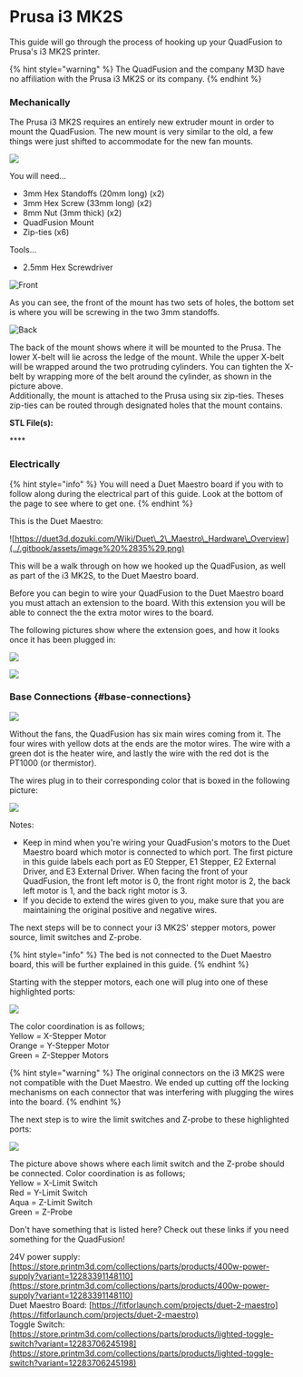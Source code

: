 # Prusa i3 MK2S

This guide will go through the process of hooking up your QuadFusion to Prusa's i3 MK2S printer.

{% hint style="warning" %}
The QuadFusion and the company M3D have no affiliation with the Prusa i3 MK2S or its company.
{% endhint %}

### Mechanically

The Prusa i3 MK2S requires an entirely new extruder mount in order to mount the QuadFusion. The new mount is very similar to the old, a few things were just shifted to accommodate for the new fan mounts.

![](../.gitbook/assets/img_1390.jpg)

You will need...  
- 3mm Hex Standoffs \(20mm long\) \(x2\)  
- 3mm Hex Screw \(33mm long\) \(x2\)  
- 8mm Nut \(3mm thick\) \(x2\)  
- QuadFusion Mount  
- Zip-ties \(x6\)

Tools...  
- 2.5mm Hex Screwdriver

![Front](../.gitbook/assets/image%20%2863%29.png)

As you can see, the front of the mount has two sets of holes, the bottom set is where you will be screwing in the two 3mm standoffs.

![Back](../.gitbook/assets/image%20%2823%29.png)

The back of the mount shows where it will be mounted to the Prusa. The lower X-belt will lie across the ledge of the mount. While the upper X-belt will be wrapped around the two protruding cylinders. You can tighten the X-belt by wrapping more of the belt around the cylinder, as shown in the picture above.   
Additionally, the mount is attached to the Prusa using six zip-ties. Theses zip-ties can be routed through designated holes that the mount contains. 

**STL File\(s\):**

\*\*\*\*

### **Electrically**

{% hint style="info" %}
You will need a Duet Maestro board if you with to follow along during the electrical part of this guide. Look at the bottom of the page to see where to get one.
{% endhint %}

This is the Duet Maestro:

![https://duet3d.dozuki.com/Wiki/Duet\_2\_Maestro\_Hardware\_Overview](../.gitbook/assets/image%20%2835%29.png)

This will be a walk through on how we hooked up the QuadFusion, as well as part of the i3 MK2S, to the Duet Maestro board.

Before you can begin to wire your QuadFusion to the Duet Maestro board you must attach an extension to the board. With this extension you will be able to connect the the extra motor wires to the board.

The following pictures show where the extension goes, and how it looks once it has been plugged in: 

![](../.gitbook/assets/image%20%2856%29.png)

![](../.gitbook/assets/image%20%282%29.png)

### Base Connections {#base-connections}

![](../.gitbook/assets/image%20%285%29.png)

Without the fans, the QuadFusion has six main wires coming from it. The four wires with yellow dots at the ends are the motor wires. The wire with a green dot is the heater wire, and lastly the wire with the red dot is the PT1000 \(or thermistor\). 

The wires plug in to their corresponding color that is boxed in the following picture:

![](../.gitbook/assets/image%20%2841%29.png)

Notes:

* Keep in mind when you're wiring your QuadFusion's motors to the Duet Maestro board which motor is connected to which port. The first picture in this guide labels each port as E0 Stepper, E1 Stepper, E2 External Driver, and E3 External Driver. When facing the front of your QuadFusion, the front left motor is 0, the front right motor is 2, the back left motor is 1, and the back right motor is 3. 
* If you decide to extend the wires given to you, make sure that you are maintaining the original positive and negative wires. 

The next steps will be to connect your i3 MK2S' stepper motors, power source, limit switches and Z-probe.

{% hint style="info" %}
The bed is not connected to the Duet Maestro board, this will be further explained in this guide.
{% endhint %}

Starting with the stepper motors, each one will plug into one of these highlighted ports:

![](../.gitbook/assets/image%20%2858%29.png)

The color coordination is as follows;  
Yellow = X-Stepper Motor  
Orange = Y-Stepper Motor  
Green = Z-Stepper Motors

{% hint style="warning" %}
The original connectors on the i3 MK2S were not compatible with the Duet Maestro. We ended up cutting off the locking mechanisms on each connector that was interfering with plugging the wires into the board.
{% endhint %}

The next step is to wire the limit switches and Z-probe to these highlighted ports:

![](../.gitbook/assets/image%20%2866%29.png)

The picture above shows where each limit switch and the Z-probe should be connected. Color coordination is as follows;  
Yellow = X-Limit Switch  
Red = Y-Limit Switch  
Aqua = Z-Limit Switch  
Green = Z-Probe





Don't have something that is listed here? Check out these links if you need something for the QuadFusion!

24V power supply: [https://store.printm3d.com/collections/parts/products/400w-power-supply?variant=12283391148110](https://store.printm3d.com/collections/parts/products/400w-power-supply?variant=12283391148110)  
Duet Maestro Board: [https://fitforlaunch.com/projects/duet-2-maestro](https://fitforlaunch.com/projects/duet-2-maestro)  
Toggle Switch: [https://store.printm3d.com/collections/parts/products/lighted-toggle-switch?variant=12283706245198](https://store.printm3d.com/collections/parts/products/lighted-toggle-switch?variant=12283706245198)  


